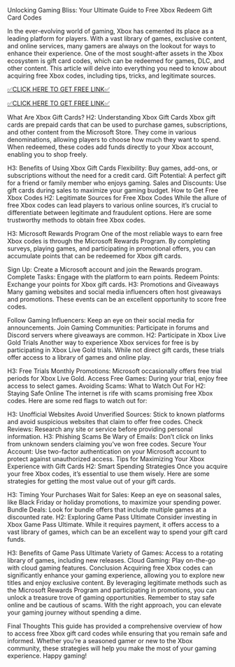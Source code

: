 Unlocking Gaming Bliss: Your Ultimate Guide to Free Xbox Redeem Gift Card Codes

In the ever-evolving world of gaming, Xbox has cemented its place as a leading platform for players. With a vast library of games, exclusive content, and online services, many gamers are always on the lookout for ways to enhance their experience. One of the most sought-after assets in the Xbox ecosystem is gift card codes, which can be redeemed for games, DLC, and other content. This article will delve into everything you need to know about acquiring free Xbox codes, including tips, tricks, and legitimate sources.

[✅CLICK HERE TO GET FREE LINK✅](https://freesingup.online/allgiftcards)

[✅CLICK HERE TO GET FREE LINK✅](https://freesingup.online/allgiftcards)

What Are Xbox Gift Cards?
H2: Understanding Xbox Gift Cards
Xbox gift cards are prepaid cards that can be used to purchase games, subscriptions, and other content from the Microsoft Store. They come in various denominations, allowing players to choose how much they want to spend. When redeemed, these codes add funds directly to your Xbox account, enabling you to shop freely.

H3: Benefits of Using Xbox Gift Cards
Flexibility: Buy games, add-ons, or subscriptions without the need for a credit card.
Gift Potential: A perfect gift for a friend or family member who enjoys gaming.
Sales and Discounts: Use gift cards during sales to maximize your gaming budget.
How to Get Free Xbox Codes
H2: Legitimate Sources for Free Xbox Codes
While the allure of free Xbox codes can lead players to various online sources, it’s crucial to differentiate between legitimate and fraudulent options. Here are some trustworthy methods to obtain free Xbox codes.

H3: Microsoft Rewards Program
One of the most reliable ways to earn free Xbox codes is through the Microsoft Rewards Program. By completing surveys, playing games, and participating in promotional offers, you can accumulate points that can be redeemed for Xbox gift cards.

Sign Up: Create a Microsoft account and join the Rewards program.
Complete Tasks: Engage with the platform to earn points.
Redeem Points: Exchange your points for Xbox gift cards.
H3: Promotions and Giveaways
Many gaming websites and social media influencers often host giveaways and promotions. These events can be an excellent opportunity to score free codes.

Follow Gaming Influencers: Keep an eye on their social media for announcements.
Join Gaming Communities: Participate in forums and Discord servers where giveaways are common.
H2: Participate in Xbox Live Gold Trials
Another way to experience Xbox services for free is by participating in Xbox Live Gold trials. While not direct gift cards, these trials offer access to a library of games and online play.

H3: Free Trials
Monthly Promotions: Microsoft occasionally offers free trial periods for Xbox Live Gold.
Access Free Games: During your trial, enjoy free access to select games.
Avoiding Scams: What to Watch Out For
H2: Staying Safe Online
The internet is rife with scams promising free Xbox codes. Here are some red flags to watch out for:

H3: Unofficial Websites
Avoid Unverified Sources: Stick to known platforms and avoid suspicious websites that claim to offer free codes.
Check Reviews: Research any site or service before providing personal information.
H3: Phishing Scams
Be Wary of Emails: Don’t click on links from unknown senders claiming you've won free codes.
Secure Your Account: Use two-factor authentication on your Microsoft account to protect against unauthorized access.
Tips for Maximizing Your Xbox Experience with Gift Cards
H2: Smart Spending Strategies
Once you acquire your free Xbox codes, it’s essential to use them wisely. Here are some strategies for getting the most value out of your gift cards.

H3: Timing Your Purchases
Wait for Sales: Keep an eye on seasonal sales, like Black Friday or holiday promotions, to maximize your spending power.
Bundle Deals: Look for bundle offers that include multiple games at a discounted rate.
H2: Exploring Game Pass Ultimate
Consider investing in Xbox Game Pass Ultimate. While it requires payment, it offers access to a vast library of games, which can be an excellent way to spend your gift card funds.

H3: Benefits of Game Pass Ultimate
Variety of Games: Access to a rotating library of games, including new releases.
Cloud Gaming: Play on-the-go with cloud gaming features.
Conclusion
Acquiring free Xbox codes can significantly enhance your gaming experience, allowing you to explore new titles and enjoy exclusive content. By leveraging legitimate methods such as the Microsoft Rewards Program and participating in promotions, you can unlock a treasure trove of gaming opportunities. Remember to stay safe online and be cautious of scams. With the right approach, you can elevate your gaming journey without spending a dime.

Final Thoughts
This guide has provided a comprehensive overview of how to access free Xbox gift card codes while ensuring that you remain safe and informed. Whether you’re a seasoned gamer or new to the Xbox community, these strategies will help you make the most of your gaming experience. Happy gaming!
